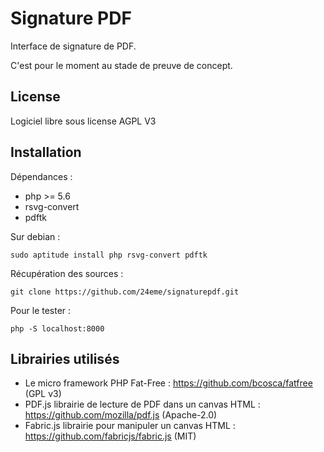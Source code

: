 # Signature PDF

Interface de signature de PDF.

C'est pour le moment au stade de preuve de concept.

## License

Logiciel libre sous license AGPL V3

## Installation

Dépendances :

- php >= 5.6 
- rsvg-convert
- pdftk

Sur debian :

`
sudo aptitude install php rsvg-convert pdftk
`

Récupération des sources :

`
git clone https://github.com/24eme/signaturepdf.git
`

Pour le tester :

`
php -S localhost:8000 
`

## Librairies utilisés

- Le micro framework PHP Fat-Free : https://github.com/bcosca/fatfree (GPL v3)
- PDF.js librairie de lecture de PDF dans un canvas HTML : https://github.com/mozilla/pdf.js (Apache-2.0)
- Fabric.js librairie pour manipuler un canvas HTML : https://github.com/fabricjs/fabric.js (MIT)

